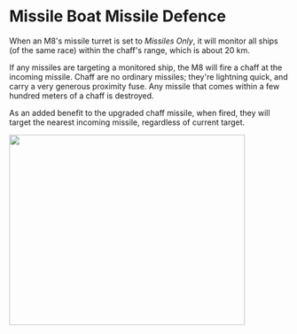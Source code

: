 # Missile Boat Missile Defence #

When an M8's missile turret is set to _Missiles Only_, it will monitor all ships (of the same race) within the chaff's range, which is about 20 km.

If any missiles are targeting a monitored ship, the M8 will fire a chaff at the incoming missile.  Chaff are no ordinary missiles; they're lightning quick, and carry a very generous proximity fuse.  Any missile that comes within a few hundred meters of a chaff is destroyed.

As an added benefit to the upgraded chaff missile, when fired, they will target the nearest incoming missile, regardless of current target.





<a href='http://www.youtube.com/watch?feature=player_embedded&v=XZOG_Kf-At8' target='_blank'><img src='http://img.youtube.com/vi/XZOG_Kf-At8/0.jpg' width='425' height=344 /></a>